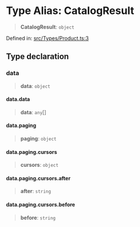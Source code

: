 # Type Alias: CatalogResult

> **CatalogResult**: `object`

Defined in: [src/Types/Product.ts:3](https://github.com/Fokusdotid/bail/blob/99acc683da8779d62a0509bb4108fdb35cb2b061/src/Types/Product.ts#L3)

## Type declaration

### data

> **data**: `object`

#### data.data

> **data**: `any`[]

#### data.paging

> **paging**: `object`

#### data.paging.cursors

> **cursors**: `object`

#### data.paging.cursors.after

> **after**: `string`

#### data.paging.cursors.before

> **before**: `string`
